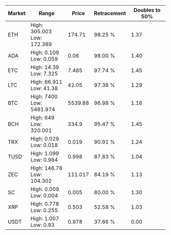| Market | Range | Price| Retracement | Doubles to 50% |
| --- | --- | --- | --- | --- |
| ETH | High: 305.003<br />Low: 172.389 | 174.71 | 98.25 % | 1.37 |
| ADA | High: 0.109<br />Low: 0.059 | 0.06 | 98.00 % | 1.40 |
| ETC | High: 14.39<br />Low: 7.325 | 7.485 | 97.74 % | 1.45 |
| LTC | High: 66.911<br />Low: 41.38 | 42.05 | 97.38 % | 1.29 |
| BTC | High: 7400<br />Low: 5481.974 | 5539.88 | 96.98 % | 1.16 |
| BCH | High: 649<br />Low: 320.001 | 334.9 | 95.47 % | 1.45 |
| TRX | High: 0.029<br />Low: 0.018 | 0.019 | 90.91 % | 1.24 |
| TUSD | High: 1.099<br />Low: 0.984 | 0.998 | 87.83 % | 1.04 |
| ZEC | High: 146.78<br />Low: 104.302 | 111.017 | 84.19 % | 1.13 |
| SC | High: 0.009<br />Low: 0.004 | 0.005 | 80.00 % | 1.30 |
| XRP | High: 0.778<br />Low: 0.255 | 0.503 | 52.58 % | 1.03 |
| USDT | High: 1.007<br />Low: 0.93 | 0.978 | 37.66 % | 0.00 |
